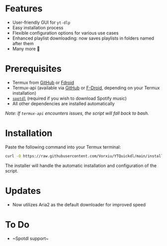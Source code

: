
# Features

- User-friendly GUI for `yt-dlp`
- Easy installation process
- Flexible configuration options for various use cases
- Enhanced playlist downloading: now saves playlists in folders named after them
- Many more 👀

# Prerequisites

- Termux from [GitHub](https://github.com/termux/termux-app/releases) or [Fdroid](https://f-droid.org/en/packages/com.termux/)
- Termux-api (available via [GitHub](https://github.com/termux/termux-api/releases/tag/v0.50.1) or [F-Droid](https://f-droid.org/en/packages/com.termux.api/), depending on your Termux installation)
- [`spotdl`](https://github.com/spotDL/spotify-downloader) (required if you wish to download Spotify music)
- All other dependencies are installed automatically

*Note: If `termux-api` encounters issues, the script will fall back to bash.*

# Installation

Paste the following command into your Termux terminal:

```bash
curl -O https://raw.githubusercontent.com/Vorxiu/YTQuickdl/main/installer.sh && chmod +x installer.sh && ./installer.sh
```

The installer will handle the automatic installation and configuration of the script.

# Updates

- Now utilizes Aria2 as the default downloader for improved speed

# To Do

- ~Spotdl support~